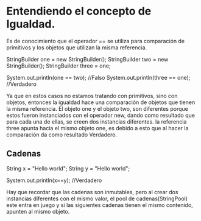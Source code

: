 # Entendiendo el concepto de Igualdad.

Es de conocimiento que el operador == se utiliza para comparación de primitivos y los objetos que utilizan
la misma referencia.

StringBuilder one = new StringBuilder();
StringBuilder two = new StringBuilder();
StringBuilder three = one; 

System.out.println(one == two); //Falso
System.out.println(three == one); //Verdadero

Ya que en estos casos no estamos tratando con primitivos, sino con objetos, entonces la igualdad hace una comparación
de objetos que tienen la misma referencia.
El objeto one y el objeto two, son diferentes porque estos fueron instanciados con el operador new, dando como resultado que para cada una de ellas, se creen dos instancias diferentes. la referencia three apunta hacia el mismo objeto one, es debido a esto que al hacer la comparación da como resultado Verdadero.

## Cadenas

String x = "Hello world";
String y = "Hello world";

System.out.println(x==y); //Verdadero

Hay que recordar que las cadenas son inmutables, pero al crear dos instancias diferentes con el mismo valor, el 
pool de cadenas(StringPool) este entra en juego y si las siguientes cadenas tienen el mismo contenido, apunten 
al mismo objeto.


